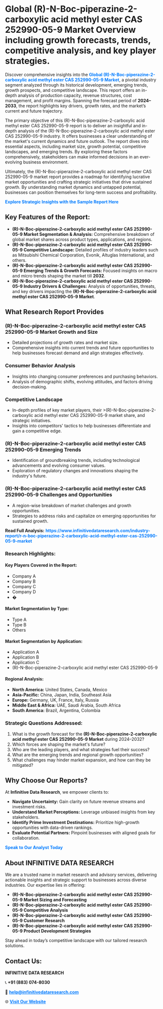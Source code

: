 <h1>Global (R)-N-Boc-piperazine-2-carboxylic acid methyl ester CAS 252990-05-9 Market Overview including growth forecasts, trends, competitive analysis, and key player strategies.</h1>
<p>
Discover comprehensive insights into the 
<a href="https://www.infinitivedataresearch.com/industry-report/r-n-boc-piperazine-2-carboxylic-acid-methyl-ester-cas-252990-05-9-market" rel="dofollow" style="color: #007BFF; text-decoration: none;"><strong>Global (R)-N-Boc-piperazine-2-carboxylic acid methyl ester CAS 252990-05-9 Market</strong></a>, a pivotal industry segment analyzed through its historical development, emerging trends, growth prospects, and competitive landscape. This report offers an in-depth analysis of production capacity, revenue structures, cost management, and profit margins. Spanning the forecast period of <strong>2024–2033</strong>, the report highlights key drivers, growth rates, and the market’s current and future trajectory.
</p>
<p>
The primary objective of this (R)-N-Boc-piperazine-2-carboxylic acid methyl ester CAS 252990-05-9 report is to deliver an insightful and in-depth analysis of the (R)-N-Boc-piperazine-2-carboxylic acid methyl ester CAS 252990-05-9 industry. It offers businesses a clear understanding of the market's current dynamics and future outlook. The report dives into essential aspects, including market size, growth potential, competitive landscapes, and emerging trends. By exploring these factors comprehensively, stakeholders can make informed decisions in an ever-evolving business environment.
</p>
<p>
Ultimately, the (R)-N-Boc-piperazine-2-carboxylic acid methyl ester CAS 252990-05-9 market report provides a roadmap for identifying lucrative market opportunities and crafting strategic initiatives that drive sustained growth. By understanding market dynamics and untapped potential, businesses can position themselves for long-term success and profitability.
</p>
<p>
<a href="https://www.infinitivedataresearch.com/request-sample/reportId=111189" style="color: #007BFF; text-decoration: none;"><strong>Explore Strategic Insights with the Sample Report Here</strong></a>
</p>

<h2>Key Features of the Report:</h2>
<ul>
<li><strong>(R)-N-Boc-piperazine-2-carboxylic acid methyl ester CAS 252990-05-9 Market Segmentation & Analysis:</strong> Comprehensive breakdown of global market shares across product types, applications, and regions.</li>
<li><strong>(R)-N-Boc-piperazine-2-carboxylic acid methyl ester CAS 252990-05-9 Competitive Landscape:</strong> Detailed profiles of industry leaders such as Mitsubishi Chemical Corporation, Evonik, Altuglas International, and others.</li>
<li><strong>(R)-N-Boc-piperazine-2-carboxylic acid methyl ester CAS 252990-05-9 Emerging Trends & Growth Forecasts:</strong> Focused insights on macro and micro trends shaping the market till <strong>2032</strong>.</li>
<li><strong>(R)-N-Boc-piperazine-2-carboxylic acid methyl ester CAS 252990-05-9 Industry Drivers & Challenges:</strong> Analysis of opportunities, threats, and key drivers impacting the <strong>(R)-N-Boc-piperazine-2-carboxylic acid methyl ester CAS 252990-05-9 Market</strong>.</li>
</ul>

<h2>What Research Report Provides</h2>
<h3>(R)-N-Boc-piperazine-2-carboxylic acid methyl ester CAS 252990-05-9 Market Growth and Size</h3>
<ul>
<li>Detailed projections of growth rates and market size.</li>
<li>Comprehensive insights into current trends and future opportunities to help businesses forecast demand and align strategies effectively.</li>
</ul>

<h3>Consumer Behavior Analysis</h3>
<ul>
<li>Insights into changing consumer preferences and purchasing behaviors.</li>
<li>Analysis of demographic shifts, evolving attitudes, and factors driving decision-making.</li>
</ul>

<h3>Competitive Landscape</h3>
<ul>
<li>In-depth profiles of key market players, their >(R)-N-Boc-piperazine-2-carboxylic acid methyl ester CAS 252990-05-9 market share, and strategic initiatives.</li>
<li>Insights into competitors' tactics to help businesses differentiate and gain a competitive edge.</li>
</ul>

<h3>(R)-N-Boc-piperazine-2-carboxylic acid methyl ester CAS 252990-05-9 Emerging Trends</h3>
<ul>
<li>Identification of groundbreaking trends, including technological advancements and evolving consumer values.</li>
<li>Exploration of regulatory changes and innovations shaping the industry's future.</li>
</ul>

<h3>(R)-N-Boc-piperazine-2-carboxylic acid methyl ester CAS 252990-05-9 Challenges and Opportunities</h3>
<ul>
<li>A region-wise breakdown of market challenges and growth opportunities.</li>
<li>Strategies to address risks and capitalize on emerging opportunities for sustained growth.</li>
</ul>
<p><strong>Read Full Analysis:</strong> <a href="https://www.infinitivedataresearch.com/industry-report/r-n-boc-piperazine-2-carboxylic-acid-methyl-ester-cas-252990-05-9-market" rel="dofollow" style="color: #007BFF; text-decoration: none;"><strong>https://www.infinitivedataresearch.com/industry-report/r-n-boc-piperazine-2-carboxylic-acid-methyl-ester-cas-252990-05-9-market</strong></a></p>
<h3>Research Highlights:</h3>
<h4>Key Players Covered in the Report:</h4>
<ul><li>Company A</li><li>Company B</li><li>Company C</li><li>Company D</li><li>�</li></ul>
<h4>Market Segmentation by Type:</h4>
<ul><li>Type A</li><li>Type B</li><li>Others</li></ul>
<h4>Market Segmentation by Application:</h4>
<ul><li>Application A</li><li>Application B</li><li>Application C</li><li>(R)-N-Boc-piperazine-2-carboxylic acid methyl ester CAS 252990-05-9</li></ul>

<h4>Regional Analysis:</h4>
<ul>
<li><strong>North America:</strong> United States, Canada, Mexico</li>
<li><strong>Asia-Pacific:</strong> China, Japan, India, Southeast Asia</li>
<li><strong>Europe:</strong> Germany, UK, France, Italy, Russia</li>
<li><strong>Middle East & Africa:</strong> UAE, Saudi Arabia, South Africa</li>
<li><strong>South America:</strong> Brazil, Argentina, Colombia</li>
</ul>

<h3>Strategic Questions Addressed:</h3>
<ol>
<li>What is the growth forecast for the <strong>(R)-N-Boc-piperazine-2-carboxylic acid methyl ester CAS 252990-05-9 Market</strong> during 2024–2032?</li>
<li>Which forces are shaping the market's future?</li>
<li>Who are the leading players, and what strategies fuel their success?</li>
<li>What are the emerging trends and regional growth opportunities?</li>
<li>What challenges may hinder market expansion, and how can they be mitigated?</li>
</ol>

<h2>Why Choose Our Reports?</h2>
<p>At <strong>Infinitive Data Research</strong>, we empower clients to:</p>
<ul>
<li><strong>Navigate Uncertainty:</strong> Gain clarity on future revenue streams and investment risks.</li>
<li><strong>Understand Market Perceptions:</strong> Leverage unbiased insights from key stakeholders.</li>
<li><strong>Identify Prime Investment Destinations:</strong> Prioritize high-growth opportunities with data-driven rankings.</li>
<li><strong>Evaluate Potential Partners:</strong> Pinpoint businesses with aligned goals for collaboration.</li>
</ul>
<p><a href="https://www.infinitivedataresearch.com/industry-report/r-n-boc-piperazine-2-carboxylic-acid-methyl-ester-cas-252990-05-9-market" rel="dofollow" style="color: #007BFF; text-decoration: none;"><strong>Speak to Our Analyst Today</strong></a></p>

<h2>About INFINITIVE DATA RESEARCH</h2>
<p>We are a trusted name in market research and advisory services, delivering actionable insights and strategic support to businesses across diverse industries. Our expertise lies in offering:</p>
<ul>
<li><strong>(R)-N-Boc-piperazine-2-carboxylic acid methyl ester CAS 252990-05-9 Market Sizing and Forecasting</strong></li>
<li><strong>(R)-N-Boc-piperazine-2-carboxylic acid methyl ester CAS 252990-05-9 Competitive Analysis</strong></li>
<li><strong>(R)-N-Boc-piperazine-2-carboxylic acid methyl ester CAS 252990-05-9 Customer Research</strong></li>
<li><strong>(R)-N-Boc-piperazine-2-carboxylic acid methyl ester CAS 252990-05-9 Product Development Strategies</strong></li>
</ul>
<p>Stay ahead in today’s competitive landscape with our tailored research solutions.</p>

<h2>Contact Us:</h2>
<p><strong>INFINITIVE DATA RESEARCH</strong></p>
<p>📞 <strong>+91 (883) 074-8030</strong></p>
<p>📧 <strong><a href="mailto:help@infinitivedataresearch.com" style="color: #007BFF;">help@infinitivedataresearch.com</a></strong></p>
<p>🌐 <strong><a href="https://www.infinitivedataresearch.com" rel="dofollow" style="color: #007BFF;">Visit Our Website</a></strong></p>